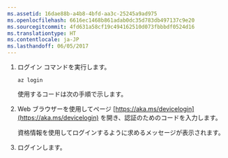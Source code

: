 ```yaml
---
ms.assetid: 16dae88b-a4b8-4bfd-aa3c-25245a9ad975
ms.openlocfilehash: 6616ec1468b861adab0dc35d783db497137c9e20
ms.sourcegitcommit: 4fd631a58cf19c494162510d073fbbbdf0524d16
ms.translationtype: HT
ms.contentlocale: ja-JP
ms.lasthandoff: 06/05/2017
---
```

1. ログイン コマンドを実行します。

    ```azurecli-interactive
    az login
    ```

   使用するコードは次の手順で示します。 

1. Web ブラウザーを使用してページ [https://aka.ms/devicelogin](https://aka.ms/devicelogin)
    を開き、認証のためのコードを入力します。

    資格情報を使用してログインするように求めるメッセージが表示されます。

1. ログインします。
 
